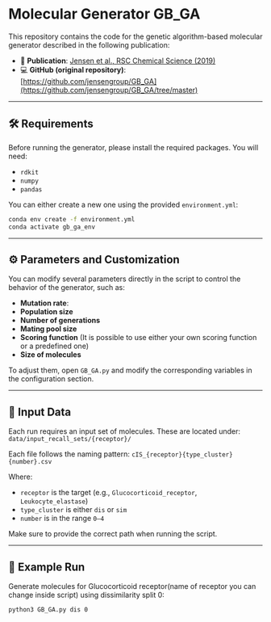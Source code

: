 # Molecular Generator GB_GA

This repository contains the code for the genetic algorithm-based molecular generator described in the following publication:

- 📄 **Publication**: [Jensen et al., RSC Chemical Science (2019)](https://pubs.rsc.org/en/content/articlelanding/2019/sc/c8sc05372c)  
- 💻 **GitHub (original repository)**: [https://github.com/jensengroup/GB_GA](https://github.com/jensengroup/GB_GA/tree/master)

---

## 🛠️ Requirements

Before running the generator, please install the required packages. You will need:
- `rdkit`
- `numpy`
- `pandas`

You can either create a new one using the provided `environment.yml`:

```bash
conda env create -f environment.yml
conda activate gb_ga_env
```

---

## ⚙️ Parameters and Customization

You can modify several parameters directly in the script to control the behavior of the generator, such as:

- **Mutation rate**: 
- **Population size**
- **Number of generations**
- **Mating pool size**
- **Scoring function** (It is possible to use either your own scoring function or a predefined one)
- **Size of molecules**

To adjust them, open `GB_GA.py` and modify the corresponding variables in the configuration section.

---

## 📂 Input Data

Each run requires an input set of molecules. These are located under: 
`data/input_recall_sets/{receptor}/`

Each file follows the naming pattern:
`cIS_{receptor}{type_cluster}{number}.csv`


Where:
- `receptor` is the target (e.g., `Glucocorticoid_receptor`, `Leukocyte_elastase`)
- `type_cluster` is either `dis` or `sim`
- `number` is in the range `0–4`

Make sure to provide the correct path when running the script.

---

## 🧪 Example Run

Generate molecules for Glucocorticoid receptor(name of receptor you can change inside script) using dissimilarity split 0:

```bash
python3 GB_GA.py dis 0
```



